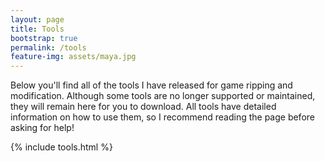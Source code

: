 ```yaml
---
layout: page
title: Tools
bootstrap: true
permalink: /tools
feature-img: assets/maya.jpg
---
```


Below you'll find all of the tools I have released for game ripping and modification. Although some tools are no longer supported or maintained, they will remain here for you to download. All tools have detailed information on how to use them, so I recommend reading the page before asking for help!

{% include tools.html %}